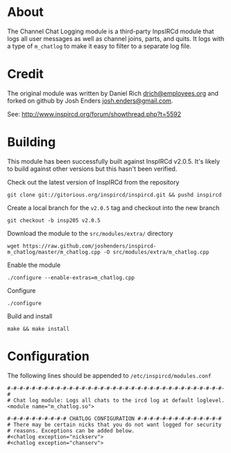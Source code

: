 About
=====

The Channel Chat Logging module is a third-party InpsIRCd module that logs all
user messages as well as channel joins, parts, and quits. It logs with a type
of `m_chatlog` to make it easy to filter to a separate log file.

Credit
======

The original module was written by Daniel Rich <drich@employees.org> and forked
on github by Josh Enders <josh.enders@gmail.com>.

See: http://www.inspircd.org/forum/showthread.php?t=5592

Building
=========

This module has been successfully built against InspIRCd v2.0.5. It's likely
to build against other versions but this hasn't been verified.

Check out the latest version of InspIRCd from the repository

    git clone git://gitorious.org/inspircd/inspircd.git && pushd inspircd

Create a local branch for the `v2.0.5` tag and checkout into the new branch

    git checkout -b insp205 v2.0.5

Download the module to the `src/modules/extra/` directory

    wget https://raw.github.com/joshenders/inspircd-m_chatlog/master/m_chatlog.cpp -O src/modules/extra/m_chatlog.cpp

Enable the module

    ./configure --enable-extras=m_chatlog.cpp

Configure

    ./configure

Build and install

    make && make install

Configuration
=============

The following lines should be appended to `/etc/inspircd/modules.conf`

    #-#-#-#-#-#-#-#-#-#-#-#-#-#-#-#-#-#-#-#-#-#-#-#-#-#-#-#-#-#-#-#-#-#-#-#
    # Chat log module: Logs all chats to the ircd log at default loglevel.
    <module name="m_chatlog.so">
    
    #-#-#-#-#-#-#-#-#-# CHATLOG CONFIGURATION #-#-#-#-#-#-#-#-#-#-#-#-#-#
    # There may be certain nicks that you do not want logged for security
    # reasons. Exceptions can be added below.
    #<chatlog exception="nickserv">
    #<chatlog exception="chanserv">
